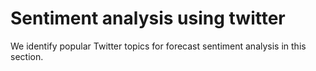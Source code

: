 # Sentiment analysis using twitter

We identify popular Twitter topics for forecast sentiment analysis in this section. 
